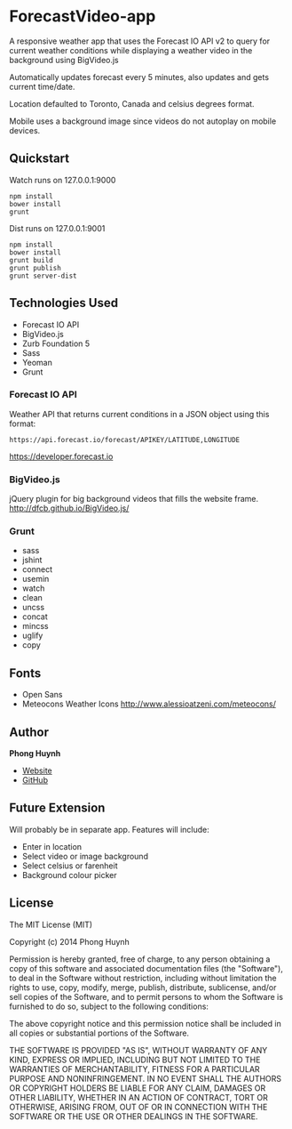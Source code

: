 # ForecastVideo-app
A responsive weather app that uses the Forecast IO API v2 to query for current weather conditions while displaying a weather video in the background using BigVideo.js

Automatically updates forecast every 5 minutes, also updates and gets current time/date.

Location defaulted to Toronto, Canada and celsius degrees format.

Mobile uses a background image since videos do not autoplay on mobile devices.

## Quickstart
Watch runs on 127.0.0.1:9000
```
npm install
bower install
grunt
```

Dist runs on 127.0.0.1:9001
```
npm install
bower install
grunt build
grunt publish
grunt server-dist
```

## Technologies Used
* Forecast IO API
* BigVideo.js
* Zurb Foundation 5
* Sass
* Yeoman
* Grunt

### Forecast IO API
Weather API that returns current conditions in a JSON object using this format:
```
https://api.forecast.io/forecast/APIKEY/LATITUDE,LONGITUDE
```

https://developer.forecast.io

### BigVideo.js
jQuery plugin for big background videos that fills the website frame.
http://dfcb.github.io/BigVideo.js/

### Grunt
* sass
* jshint
* connect
* usemin
* watch
* clean
* uncss
* concat
* mincss
* uglify
* copy

## Fonts
* Open Sans
* Meteocons Weather Icons http://www.alessioatzeni.com/meteocons/

## Author
**Phong Huynh**
+ [Website](http://phonghuynh.ca)
+ [GitHub](http://github.com/xphong)

## Future Extension
Will probably be in separate app.
Features will include:
* Enter in location
* Select video or image background
* Select celsius or farenheit
* Background colour picker

## License
The MIT License (MIT)

Copyright (c) 2014 Phong Huynh

Permission is hereby granted, free of charge, to any person obtaining a copy
of this software and associated documentation files (the "Software"), to deal
in the Software without restriction, including without limitation the rights
to use, copy, modify, merge, publish, distribute, sublicense, and/or sell
copies of the Software, and to permit persons to whom the Software is
furnished to do so, subject to the following conditions:

The above copyright notice and this permission notice shall be included in all
copies or substantial portions of the Software.

THE SOFTWARE IS PROVIDED "AS IS", WITHOUT WARRANTY OF ANY KIND, EXPRESS OR
IMPLIED, INCLUDING BUT NOT LIMITED TO THE WARRANTIES OF MERCHANTABILITY,
FITNESS FOR A PARTICULAR PURPOSE AND NONINFRINGEMENT. IN NO EVENT SHALL THE
AUTHORS OR COPYRIGHT HOLDERS BE LIABLE FOR ANY CLAIM, DAMAGES OR OTHER
LIABILITY, WHETHER IN AN ACTION OF CONTRACT, TORT OR OTHERWISE, ARISING FROM,
OUT OF OR IN CONNECTION WITH THE SOFTWARE OR THE USE OR OTHER DEALINGS IN THE
SOFTWARE.
